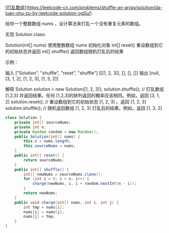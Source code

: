[[打乱数组](https://leetcode-cn.com/problems/shuffle-an-array/)](https://leetcode-cn.com/problems/shuffle-an-array/solution/da-luan-shu-zu-by-leetcode-solution-og5u/)

给你一个整数数组 nums ，设计算法来打乱一个没有重复元素的数组。

实现 Solution class:

Solution(int[] nums) 使用整数数组 nums 初始化对象
int[] reset() 重设数组到它的初始状态并返回
int[] shuffle() 返回数组随机打乱后的结果


示例：

输入
["Solution", "shuffle", "reset", "shuffle"]
[[[1, 2, 3]], [], [], []]
输出
[null, [3, 1, 2], [1, 2, 3], [1, 3, 2]]

解释
Solution solution = new Solution([1, 2, 3]);
solution.shuffle();    // 打乱数组 [1,2,3] 并返回结果。任何 [1,2,3]的排列返回的概率应该相同。例如，返回 [3, 1, 2]
solution.reset();      // 重设数组到它的初始状态 [1, 2, 3] 。返回 [1, 2, 3]
solution.shuffle();    // 随机返回数组 [1, 2, 3] 打乱后的结果。例如，返回 [1, 3, 2]



```java
class Solution {
    private int[] sourceNums;
    private int n;
    private Random random = new Random();
    public Solution(int[] nums) {
        this.n = nums.length;
        this.sourceNums = nums;
    }
    public int[] reset() {
        return sourceNums;
    }
    public int[] shuffle() {
        int[] newNums = sourceNums.clone();
        for (int i = 0; i < n; i++) {
            charge(newNums, i, i + random.nextInt(n - i));
        }
        return newNums;
    }
    public void charge(int[] nums, int i, int j) {
        int tmp = nums[i];
        nums[i] = nums[j];
        nums[j] = tmp;
    }
}
```

